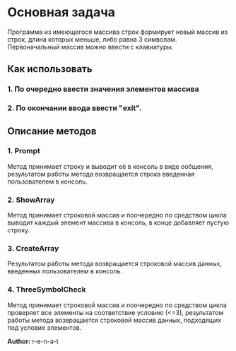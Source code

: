 # Основная задача 
Программа из имеющегося массива строк формирует новый массив из строк, длина которых меньше, либо равна 3 символам. Первоначальный массив можно ввести с клавиатуры.

## Как использовать

### 1. По очередно ввести значения элементов массива
### 2. По окончании ввода ввести "exit".

## Описание методов

### 1. Prompt
Метод принимает строку и выводит её в консоль в виде ообщения, результатом работы метода возвращается строка введенная пользователем в консоль.
### 2. ShowArray
Метод принимает строковой массив и поочередно по средством цикла выводит каждый элемент массива в консоль, в конце добавляет пустую строку.
### 3. CreateArray
Результатом работы метода возвращается строковой массив данных, введенных пользователем в консоль.
### 4. ThreeSymbolCheck
Метод принимает строковой массив и поочередно по средством цикла проверяет все элементы на соответствие условию (<=3), результатом работы метода возвращается строковой массив данных, подходящих под условие элементов.

__Author:__ r-e-n-a-t